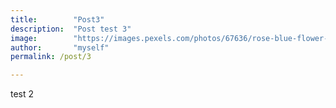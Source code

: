 ```yaml
---
title:        "Post3"
description:  "Post test 3"
image:        "https://images.pexels.com/photos/67636/rose-blue-flower-rose-blooms-67636.jpeg?auto=compress&cs=tinysrgb&dpr=1&w=500"
author:       "myself"
permalink: /post/3

---
```


test 2